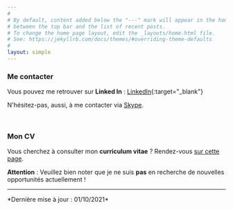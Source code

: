 ```yaml
---
#
# By default, content added below the "---" mark will appear in the home page
# between the top bar and the list of recent posts.
# To change the home page layout, edit the _layouts/home.html file.
# See: https://jekyllrb.com/docs/themes/#overriding-theme-defaults
#
layout: simple
---
```


### Me contacter

Vous pouvez me retrouver sur **Linked In** : [LinkedIn](https://linkedin.portet.org){:target="_blank"}

N'hésitez-pas, aussi, à me contacter via <a href="skype:cyril-portet?chat">Skype</a>.

&nbsp;

### Mon CV

Vous cherchez à consulter mon **curriculum vitae** ?
Rendez-vous [sur cette page](https://www.portet.org/resume). 

**Attention** : Veuillez bien noter que je ne suis **pas** en recherche de nouvelles opportunités actuellement !

<hr/>
*Dernière mise à jour : 01/10/2021*

